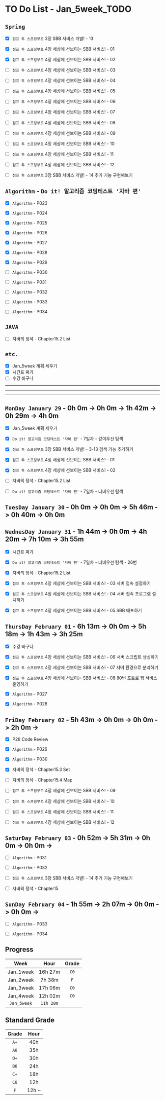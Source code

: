 # TO Do List - Jan_5week_TODO


## `Spring`
- [x] `점프 투 스프링부트` 3장 SBB 서비스 개발! - 13
- [x] `점프 투 스프링부트` 4장 세상에 선보이는 SBB 서비스! - 01
- [x] `점프 투 스프링부트` 4장 세상에 선보이는 SBB 서비스! - 02
- [ ] `점프 투 스프링부트` 4장 세상에 선보이는 SBB 서비스! - 03
- [ ] `점프 투 스프링부트` 4장 세상에 선보이는 SBB 서비스! - 04
- [ ] `점프 투 스프링부트` 4장 세상에 선보이는 SBB 서비스! - 05
- [ ] `점프 투 스프링부트` 4장 세상에 선보이는 SBB 서비스! - 06
- [ ] `점프 투 스프링부트` 4장 세상에 선보이는 SBB 서비스! - 07
- [ ] `점프 투 스프링부트` 4장 세상에 선보이는 SBB 서비스! - 08
- [ ] `점프 투 스프링부트` 4장 세상에 선보이는 SBB 서비스! - 09
- [ ] `점프 투 스프링부트` 4장 세상에 선보이는 SBB 서비스! - 10
- [ ] `점프 투 스프링부트` 4장 세상에 선보이는 SBB 서비스! - 11
- [ ] `점프 투 스프링부트` 4장 세상에 선보이는 SBB 서비스! - 12
- [ ] `점프 투 스프링부트` 3장 SBB 서비스 개발! - 14 추가 기능 구현해보기


## `Algorithm` - `Do it! 알고리즘 코딩테스트 '자바 편'`
- [x] `Algorithm` - P023
- [x] `Algorithm` - P024
- [x] `Algorithm` - P025
- [x] `Algorithm` - P026
- [x] `Algorithm` - P027
- [x] `Algorithm` - P028
- [x] `Algorithm` - P029
- [ ] `Algorithm` - P030
- [ ] `Algorithm` - P031
- [ ] `Algorithm` - P032
- [ ] `Algorithm` - P033
- [ ] `Algorithm` - P034



## `JAVA`
- [ ] 자바의 정석 - Chapter15.2 List


## `etc.`
- [x] Jan_5week 계획 세우기
- [x] 시간표 짜기
- [ ] 수강 바구니

---
---
---

## `MonDay January 29` - 0h 0m -> 0h 0m -> 1h 42m -> 0h 29m -> 4h 0m
- [x] Jan_5week 계획 세우기
- [x] `Do it! 알고리즘 코딩테스트 '자바 편'` - 7일차 - 깊이우선 탐색
- [x] `점프 투 스프링부트` 3장 SBB 서비스 개발! - 3-13 검색 기능 추가하기
- [x] `점프 투 스프링부트` 4장 세상에 선보이는 SBB 서비스! - 01
- [x] `점프 투 스프링부트` 4장 세상에 선보이는 SBB 서비스! - 02
- [ ] 자바의 정석 - Chapter15.2 List
- [ ] `Do it! 알고리즘 코딩테스트 '자바 편'` - 7일차 - 너비우선 탐색


## `TuesDay January 30` - 0h 0m -> 0h 0m -> 5h 46m -> 0h 40m -> 0h 0m



## `WednesDay January 31` - 1h 44m -> 0h 0m -> 4h 20m -> 7h 10m -> 3h 55m
- [x] 시간표 짜기
- [x] `Do it! 알고리즘 코딩테스트 '자바 편'` - 7일차 - 너비우선 탐색 - 26번
- [x] 자바의 정석 - Chapter15.2 List
- [x] `점프 투 스프링부트` 4장 세상에 선보이는 SBB 서비스! - 03 서버 접속 설정하기
- [x] `점프 투 스프링부트` 4장 세상에 선보이는 SBB 서비스! - 04 서버 접속 프로그램 설치하기
- [x] `점프 투 스프링부트` 4장 세상에 선보이는 SBB 서비스! - 05 SBB 배포하기


## `ThursDay February 01` - 6h 13m -> 0h 0m -> 5h 18m -> 1h 43m -> 3h 25m
- [x] 수강 바구니
- [x] `점프 투 스프링부트` 4장 세상에 선보이는 SBB 서비스! - 06 서버 스크립트 생성하기
- [x] `점프 투 스프링부트` 4장 세상에 선보이는 SBB 서비스! - 07 서버 환경으로 분리하기
- [x] `점프 투 스프링부트` 4장 세상에 선보이는 SBB 서비스! - 08 80번 포트로 웹 서비스 운영하기
- [x] `Algorithm` - P027
- [x] `Algorithm` - P028



## `FriDay February 02` - 5h 43m -> 0h 0m -> 0h 0m -> 2h 0m ->
- [x] P28 Code Review
- [x] `Algorithm` - P029
- [x] `Algorithm` - P030
- [x] 자바의 정석 - Chapter15.3 Set
- [ ] 자바의 정석 - Chapter15.4 Map
- [ ] `점프 투 스프링부트` 4장 세상에 선보이는 SBB 서비스! - 09
- [ ] `점프 투 스프링부트` 4장 세상에 선보이는 SBB 서비스! - 10
- [ ] `점프 투 스프링부트` 4장 세상에 선보이는 SBB 서비스! - 11
- [ ] `점프 투 스프링부트` 4장 세상에 선보이는 SBB 서비스! - 12


## `SaturDay February 03` - 0h 52m -> 5h 31m -> 0h 0m -> 0h 0m ->
- [ ] `Algorithm` - P031
- [ ] `Algorithm` - P032
- [ ] `점프 투 스프링부트` 3장 SBB 서비스 개발! - 14 추가 기능 구현해보기
- [ ] 자바의 정석 - Chapter15


## `SunDay February 04` - 1h 55m -> 2h 07m -> 0h 0m -> 0h 0m -> 
- [ ] `Algorithm` - P033
- [ ] `Algorithm` - P034


## Progress
| Week | Hour | Grade |
|:---:|:---:|:---:|
|Jan_1week|16h 27m|`C0`|
|Jan_2week|7h 38m|`F`|
|Jan_3week|17h 06m|`C0`|
|Jan_4week|12h 02m|`C0`|
|`Jan_5week`|`11h 20m`||


## Standard Grade

| Grade | Hour |
|:---:|:---:|
|`A+`|40h|
|`A0`|35h|
|`B+`|30h|
|`B0`|24h|
|`C+`|18h|
|`C0`|12h|
|`F`|12h ~|


